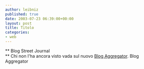```yaml
---
author: leibniz
published: true
date: 2003-07-23 06:39:00+00:00
layout: post
title: Titolo
categories:
- web
---
```


 ** Blog Street Journal   
** Chi non l'ha ancora visto vada sul nuovo  [ Blog Aggregator](http://www.bookcafe.net/blog/aggregator/).
Blog Aggregator
